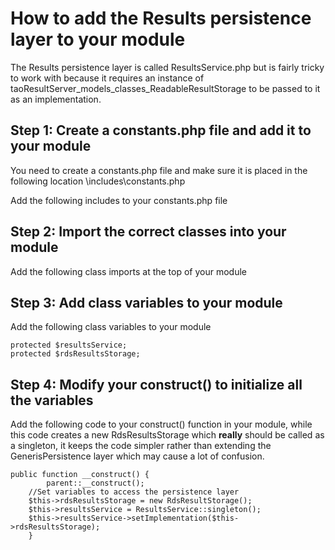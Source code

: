 <!--
author:
    - 'Rex Wallen Tan'
created_at: '2016-01-01 02:40:35'
updated_at: '2016-01-01 02:41:13'
tags:
    - Tutorials
-->

How to add the Results persistence layer to your module
=======================================================

The Results persistence layer is called ResultsService.php but is fairly tricky to work with because it requires an instance of taoResultServer\_models\_classes\_ReadableResultStorage to be passed to it as an implementation.

Step 1: Create a constants.php file and add it to your module
-------------------------------------------------------------

You need to create a constants.php file and make sure it is placed in the following location <YOUR MODULE>\\includes\\constants.php

Add the following includes to your constants.php file

Step 2: Import the correct classes into your module
---------------------------------------------------

Add the following class imports at the top of your module

Step 3: Add class variables to your module
------------------------------------------

Add the following class variables to your module

    protected $resultsService;
    protected $rdsResultsStorage;

Step 4: Modify your construct() to initialize all the variables
---------------------------------------------------------------

Add the following code to your construct() function in your module, while this code creates a new RdsResultsStorage which **really** should be called as a singleton, it keeps the code simpler rather than extending the GenerisPersistence layer which may cause a lot of confusion.

    public function __construct() {
            parent::__construct();
        //Set variables to access the persistence layer
        $this->rdsResultsStorage = new RdsResultStorage();
        $this->resultsService = ResultsService::singleton();
        $this->resultsService->setImplementation($this->rdsResultsStorage);
        }

